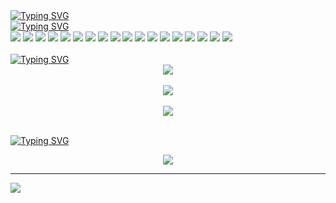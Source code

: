 <a href="https://git.io/typing-svg">
<img src="https://readme-typing-svg.demolab.com?font=Fira+Code&weight=600&size=22&color=B369F7&center=true&vCenter=true&multiline=true&repeat=false&width=1050&height=75&lines=Welcome!+I'm+a+Fullstack+Developer.;I+turn+concepts+into+working+digital+products." alt="Typing SVG" />
</a>
<br/>

<a href="https://git.io/typing-svg">
<img src="https://readme-typing-svg.demolab.com?font=Fira+Code&weight=600&size=22&pause=2000&color=F78444&center=true&vCenter=true&repeat=false&width=1050&lines=%F0%9F%92%BB+Tech+Stack" alt="Typing SVG" />
</a>
<br/>

<div>
  <img src="https://img.shields.io/badge/html5-%23E34F26.svg?style=for-the-badge&logo=html5&logoColor=white"/>
  <img src="https://img.shields.io/badge/css3-%231572B6.svg?style=for-the-badge&logo=css3&logoColor=white"/> 
  <img src="https://img.shields.io/badge/javascript-%23323330.svg?style=for-the-badge&logo=javascript&logoColor=%23F7DF1E"/>
  <img src="https://img.shields.io/badge/react-%2320232a.svg?style=for-the-badge&logo=react&logoColor=%2361DAFB"/> 
  <img src="https://img.shields.io/badge/React_Router-CA4245?style=for-the-badge&logo=react-router&logoColor=white"/> 
  <img src="https://img.shields.io/badge/redux-%23593d88.svg?style=for-the-badge&logo=redux&logoColor=white"/> 
  <img src="https://img.shields.io/badge/typescript-%23007ACC.svg?style=for-the-badge&logo=typescript&logoColor=white"/> 
  <img src="https://img.shields.io/badge/tailwindcss-%2338B2AC.svg?style=for-the-badge&logo=tailwind-css&logoColor=white"/> 
  <img src="https://img.shields.io/badge/node.js-6DA55F?style=for-the-badge&logo=node.js&logoColor=white"/> 
  <img src="https://img.shields.io/badge/express.js-%23404d59.svg?style=for-the-badge&logo=express&logoColor=%2361DAFB"/> 
  <img src="https://img.shields.io/badge/MongoDB-%234ea94b.svg?style=for-the-badge&logo=mongodb&logoColor=white"/> 
  <img src="https://img.shields.io/badge/mysql-4479A1.svg?style=for-the-badge&logo=mysql&logoColor=white"/>
  <img src="https://img.shields.io/badge/NODEMON-%23323330.svg?style=for-the-badge&logo=nodemon&logoColor=%BBDEAD"/> 
  <img src="https://img.shields.io/badge/Next-black?style=for-the-badge&logo=next.js&logoColor=white"/>
  <img src="https://img.shields.io/badge/figma-%23F24E1E.svg?style=for-the-badge&logo=figma&logoColor=white"/> 
  <img src="https://img.shields.io/badge/git-%23F05033.svg?style=for-the-badge&logo=git&logoColor=white"/>
  <img src="https://img.shields.io/badge/github-%23121011.svg?style=for-the-badge&logo=github&logoColor=white"/> 
  <img src="https://img.shields.io/badge/Postman-FF6C37?style=for-the-badge&logo=postman&logoColor=white"/>
</div>
<br/>

<a href="https://git.io/typing-svg">
<img src="https://readme-typing-svg.demolab.com?font=Fira+Code&weight=600&size=22&pause=2000&color=F78444&center=true&vCenter=true&repeat=false&width=1050&lines=%F0%9F%93%8A+GitHub+Stats" alt="Typing SVG" />
</a>
<br/>

<div align="center">
  <img src="https://github-readme-stats.vercel.app/api?username=sh1xzyy&theme=dark&hide_border=false&include_all_commits=true&count_private=true"/>
</div>
<br/>
<div align="center">
  <img src="https://nirzak-streak-stats.vercel.app/?user=sh1xzyy&theme=dark&hide_border=false"/>
</div>
<br/>
<div align="center">
  <img src="https://github-readme-stats.vercel.app/api/top-langs/?username=sh1xzyy&theme=dark&hide_border=false&include_all_commits=true&count_private=true&layout=compact"/>
</div>
<br/>

<a href="https://git.io/typing-svg"><img src="https://readme-typing-svg.demolab.com?font=Fira+Code&weight=600&size=22&pause=2000&color=F78444&center=true&vCenter=true&repeat=false&width=1050&lines=%F0%9F%8F%86+GitHub+Trophies" alt="Typing SVG" /></a>
<div align="center">
<img src="https://github-profile-trophy.vercel.app/?username=sh1xzyy&theme=radical&no-frame=false&no-bg=false&margin-w=4"/>
</div>

---
[![](https://visitcount.itsvg.in/api?id=sh1xzyy&icon=10&color=0)](https://visitcount.itsvg.in)

